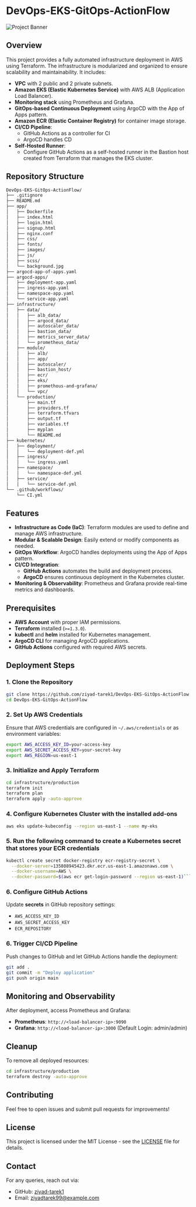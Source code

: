 # DevOps-EKS-GitOps-ActionFlow

![Project Banner](https://github.com/ziyad-tarek1/DevOps-EKS-GitOps-ActionFlow/assets/banner.png)

## Overview
This project provides a fully automated infrastructure deployment in AWS using Terraform. The infrastructure is modularized and organized to ensure scalability and maintainability. It includes:
- **VPC** with 2 public and 2 private subnets.
- **Amazon EKS (Elastic Kubernetes Service)** with AWS ALB (Application Load Balancer).
- **Monitoring stack** using Prometheus and Grafana.
- **GitOps-based Continuous Deployment** using ArgoCD with the App of Apps pattern.
- **Amazon ECR (Elastic Container Registry)** for container image storage.
- **CI/CD Pipeline**:
  - GitHub Actions as a controller for CI
  - ArgoCD handles CD
- **Self-Hosted Runner**:
  - Configure GitHub Actions as a self-hosted runner in the Bastion host created from Terraform that manages the EKS cluster. 



## Repository Structure
```bash
DevOps-EKS-GitOps-ActionFlow/
├── .gitignore
├── README.md
├── app/
│   ├── Dockerfile
│   ├── index.html
│   ├── login.html
│   ├── signup.html
│   ├── nginx.conf
│   ├── css/
│   ├── fonts/
│   ├── images/
│   ├── js/
│   ├── scss/
│   └── background.jpg
├── argocd-app-of-apps.yaml
├── argocd-apps/
│   ├── deployment-app.yaml
│   ├── ingress-app.yaml
│   ├── namespace-app.yaml
│   └── service-app.yaml
├── infrastructure/
│   ├── data/
│   │   ├── alb_data/
│   │   ├── argocd_data/
│   │   ├── autoscaler_data/
│   │   ├── bastion_data/
│   │   ├── metrics_server_data/
│   │   └── prometheus_data/
│   ├── module/
│   │   ├── alb/
│   │   ├── app/
│   │   ├── autoscaler/
│   │   ├── bastion_host/
│   │   ├── ecr/
│   │   ├── eks/
│   │   ├── promethous-and-grafana/
│   │   └── vpc/
│   └── production/
│       ├── main.tf
│       ├── providers.tf
│       ├── terraform.tfvars
│       ├── output.tf
│       ├── variables.tf
│       ├── myplan
│       └── README.md
├── kubernetes/
│   ├── deployment/
│   │   └── deployment-def.yml
│   ├── ingress/
│   │   └── ingress.yaml
│   ├── namespace/
│   │   └── namespace-def.yml
│   ├── service/
│   │   └── service-def.yml
└── .github/workflows/
    └── CI.yml

```

## Features
- **Infrastructure as Code (IaC)**: Terraform modules are used to define and manage AWS infrastructure.
- **Modular & Scalable Design**: Easily extend or modify components as needed.
- **GitOps Workflow**: ArgoCD handles deployments using the App of Apps pattern.
- **CI/CD Integration**:
  - **GitHub Actions** automates the build and deployment process.
  - **ArgoCD** ensures continuous deployment in the Kubernetes cluster.
- **Monitoring & Observability**: Prometheus and Grafana provide real-time metrics and dashboards.

## Prerequisites
- **AWS Account** with proper IAM permissions.
- **Terraform** installed (`>=1.3.0`).
- **kubectl** and **helm** installed for Kubernetes management.
- **ArgoCD CLI** for managing ArgoCD applications.
- **GitHub Actions** configured with required AWS secrets.

## Deployment Steps
### 1. Clone the Repository
```bash
git clone https://github.com/ziyad-tarek1/DevOps-EKS-GitOps-ActionFlow.git
cd DevOps-EKS-GitOps-ActionFlow
```

### 2. Set Up AWS Credentials
Ensure that AWS credentials are configured in `~/.aws/credentials` or as environment variables:
```bash
export AWS_ACCESS_KEY_ID=your-access-key
export AWS_SECRET_ACCESS_KEY=your-secret-key
export AWS_REGION=us-east-1
```

### 3. Initialize and Apply Terraform
```bash
cd infrastructure/production
terraform init
terraform plan
terraform apply -auto-approve
```

### 4. Configure Kubernetes Cluster with the installed add-ons
```bash
aws eks update-kubeconfig --region us-east-1 --name my-eks
```

### 5. Run the following command to create a Kubernetes secret that stores your ECR credentials
```bash
kubectl create secret docker-registry ecr-registry-secret \
  --docker-server=135808945423.dkr.ecr.us-east-1.amazonaws.com \
  --docker-username=AWS \
  --docker-password=$(aws ecr get-login-password --region us-east-1)```
```


### 6. Configure GitHub Actions
Update **secrets** in GitHub repository settings:
- `AWS_ACCESS_KEY_ID`
- `AWS_SECRET_ACCESS_KEY`
- `ECR_REPOSITORY`


### 6. Trigger CI/CD Pipeline
Push changes to GitHub and let GitHub Actions handle the deployment:
```bash
git add .
git commit -m "Deploy application"
git push origin main
```

## Monitoring and Observability
After deployment, access Prometheus and Grafana:
- **Prometheus**: `http://<load-balancer-ip>:9090`
- **Grafana**: `http://<load-balancer-ip>:3000` (Default Login: admin/admin)

## Cleanup
To remove all deployed resources:
```bash
cd infrastructure/production
terraform destroy -auto-approve
```

## Contributing
Feel free to open issues and submit pull requests for improvements!

## License
This project is licensed under the MIT License - see the [LICENSE](LICENSE) file for details.

## Contact
For any queries, reach out via:
- GitHub: [ziyad-tarek1](https://github.com/ziyad-tarek1)
- Email: ziyadtarek99@example.com

